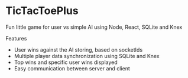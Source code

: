 # TicTacToePlus

Fun little game for user vs simple AI using Node, React, SQLite and Knex 

Features 

- User wins against the AI storing, based on socketIds 
- Multiple player data synchronization using SQLite and Knex
- Top wins and specific user wins displayed
- Easy communication between server and client
